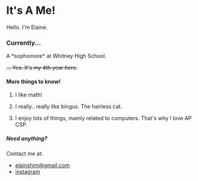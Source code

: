# It's A Me!
Hello. I'm Elaine.

### Currently...

<p> A *sophomore* at Whitney High School. </p>

~~... Yes. It's my 4th year here.~~

#### More things to know!
1. I like math!

2. I really.. really like bingus. The hairless cat.

3. I enjoy lots of things, mainly related to computers. That's why I love AP CSP.


##### Need anything?
Contact me at:

- <elainshim@gmail.com>
- [instagram](instagram.com/idiotelaine)
